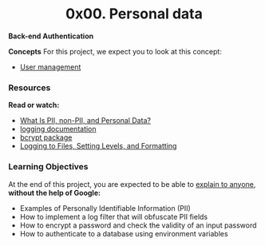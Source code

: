 <center><h1>0x00. Personal data</h1></center>

<b>Back-end  Authentication</b>

<p>
<b>Concepts</b>
For this project, we expect you to look at this concept:
<ul>
<li><a href="https://alx-intranet.hbtn.io/concepts/558">User management</a></li>
</ul>
</p>

<h3>Resources</h3>

<p>
<b>Read or watch:</b>
<ul>
<li><a href="https://alx-intranet.hbtn.io/rltoken/jf71oYqiETchcVhPzQVnyg">What Is PII, non-PII, and Personal Data?</a></li>
<li><a href="https://alx-intranet.hbtn.io/rltoken/W2JiHD6cbJY1scJORyLqnw">logging documentation</a></li>
<li><a href="https://alx-intranet.hbtn.io/rltoken/41oaQXfzwnF1i-wT8W0vHw">bcrypt package</a></li>
<li><a href="https://alx-intranet.hbtn.io/rltoken/XCpI9uvguxlTCsAeRCW6SA">Logging to Files, Setting Levels, and Formatting</a></li>
</ul>
</p>
<h3>Learning Objectives</h3>
<p>
At the end of this project, you are expected to be able to <a href="https://alx-intranet.hbtn.io/rltoken/yiowzem5NkzxawDmImXy8Q">explain to anyone</a>, <b>without the help of Google:</b>
<ul>
<li>Examples of Personally Identifiable Information (PII)</li>
<li>How to implement a log filter that will obfuscate PII fields</li>
<li>How to encrypt a password and check the validity of an input password</li>
<li>How to authenticate to a database using environment variables</li>
</ul>
</p>
